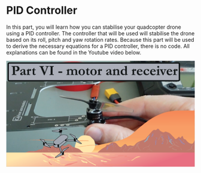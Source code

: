 # PID Controller

In this part, you will learn how you can stabilise your quadcopter drone using a PID controller. The controller that will be used will stabilise the drone based on its roll, pitch and yaw rotation rates. Because this part will be used to derive the necessary equations for a PID controller, there is no code. All explanations can be found in the Youtube video below.

[![alt text](https://github.com/CarbonAeronautics/MotorControlPWM/blob/9ec30987dbbc7acd7aad8559600a6a3b1a153ff6/THUMBNAIL_YOUTUBE.png?raw=true)](https://www.youtube.com/watch?v=jO2igKp9qUk&t)
